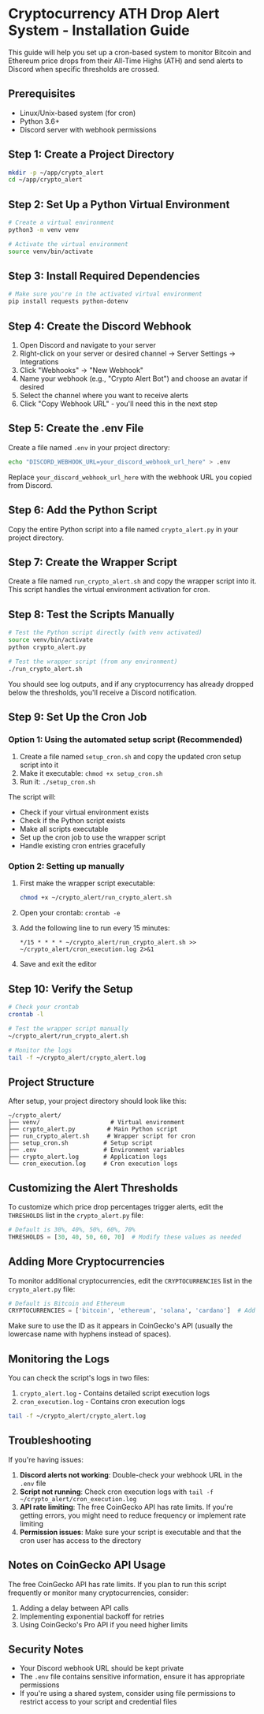 # Cryptocurrency ATH Drop Alert System - Installation Guide

This guide will help you set up a cron-based system to monitor Bitcoin and Ethereum price drops from their All-Time Highs (ATH) and send alerts to Discord when specific thresholds are crossed.

## Prerequisites

- Linux/Unix-based system (for cron)
- Python 3.6+
- Discord server with webhook permissions

## Step 1: Create a Project Directory

```bash
mkdir -p ~/app/crypto_alert
cd ~/app/crypto_alert
```

## Step 2: Set Up a Python Virtual Environment

```bash
# Create a virtual environment
python3 -m venv venv

# Activate the virtual environment
source venv/bin/activate
```

## Step 3: Install Required Dependencies

```bash
# Make sure you're in the activated virtual environment
pip install requests python-dotenv
```

## Step 4: Create the Discord Webhook

1. Open Discord and navigate to your server
2. Right-click on your server or desired channel → Server Settings → Integrations
3. Click "Webhooks" → "New Webhook"
4. Name your webhook (e.g., "Crypto Alert Bot") and choose an avatar if desired
5. Select the channel where you want to receive alerts
6. Click "Copy Webhook URL" - you'll need this in the next step

## Step 5: Create the .env File

Create a file named `.env` in your project directory:

```bash
echo "DISCORD_WEBHOOK_URL=your_discord_webhook_url_here" > .env
```

Replace `your_discord_webhook_url_here` with the webhook URL you copied from Discord.

## Step 6: Add the Python Script

Copy the entire Python script into a file named `crypto_alert.py` in your project directory.

## Step 7: Create the Wrapper Script

Create a file named `run_crypto_alert.sh` and copy the wrapper script into it. This script handles the virtual environment activation for cron.

## Step 8: Test the Scripts Manually

```bash
# Test the Python script directly (with venv activated)
source venv/bin/activate
python crypto_alert.py

# Test the wrapper script (from any environment)
./run_crypto_alert.sh
```

You should see log outputs, and if any cryptocurrency has already dropped below the thresholds, you'll receive a Discord notification.

## Step 9: Set Up the Cron Job

### Option 1: Using the automated setup script (Recommended)

1. Create a file named `setup_cron.sh` and copy the updated cron setup script into it
2. Make it executable: `chmod +x setup_cron.sh`
3. Run it: `./setup_cron.sh`

The script will:
- Check if your virtual environment exists
- Check if the Python script exists
- Make all scripts executable
- Set up the cron job to use the wrapper script
- Handle existing cron entries gracefully

### Option 2: Setting up manually

1. First make the wrapper script executable:
   ```bash
   chmod +x ~/crypto_alert/run_crypto_alert.sh
   ```

2. Open your crontab: `crontab -e`

3. Add the following line to run every 15 minutes:
   ```
   */15 * * * * ~/crypto_alert/run_crypto_alert.sh >> ~/crypto_alert/cron_execution.log 2>&1
   ```

4. Save and exit the editor

## Step 10: Verify the Setup

```bash
# Check your crontab
crontab -l

# Test the wrapper script manually
~/crypto_alert/run_crypto_alert.sh

# Monitor the logs
tail -f ~/crypto_alert/crypto_alert.log
```

## Project Structure

After setup, your project directory should look like this:

```
~/crypto_alert/
├── venv/                    # Virtual environment
├── crypto_alert.py         # Main Python script
├── run_crypto_alert.sh     # Wrapper script for cron
├── setup_cron.sh          # Setup script
├── .env                   # Environment variables
├── crypto_alert.log       # Application logs
└── cron_execution.log     # Cron execution logs
```

## Customizing the Alert Thresholds

To customize which price drop percentages trigger alerts, edit the `THRESHOLDS` list in the `crypto_alert.py` file:

```python
# Default is 30%, 40%, 50%, 60%, 70%
THRESHOLDS = [30, 40, 50, 60, 70]  # Modify these values as needed
```

## Adding More Cryptocurrencies

To monitor additional cryptocurrencies, edit the `CRYPTOCURRENCIES` list in the `crypto_alert.py` file:

```python
# Default is Bitcoin and Ethereum
CRYPTOCURRENCIES = ['bitcoin', 'ethereum', 'solana', 'cardano']  # Add more as needed
```

Make sure to use the ID as it appears in CoinGecko's API (usually the lowercase name with hyphens instead of spaces).

## Monitoring the Logs

You can check the script's logs in two files:

1. `crypto_alert.log` - Contains detailed script execution logs
2. `cron_execution.log` - Contains cron execution logs

```bash
tail -f ~/crypto_alert/crypto_alert.log
```

## Troubleshooting

If you're having issues:

1. **Discord alerts not working**: Double-check your webhook URL in the `.env` file
2. **Script not running**: Check cron execution logs with `tail -f ~/crypto_alert/cron_execution.log`
3. **API rate limiting**: The free CoinGecko API has rate limits. If you're getting errors, you might need to reduce frequency or implement rate limiting
4. **Permission issues**: Make sure your script is executable and that the cron user has access to the directory

## Notes on CoinGecko API Usage

The free CoinGecko API has rate limits. If you plan to run this script frequently or monitor many cryptocurrencies, consider:

1. Adding a delay between API calls
2. Implementing exponential backoff for retries
3. Using CoinGecko's Pro API if you need higher limits

## Security Notes

- Your Discord webhook URL should be kept private
- The `.env` file contains sensitive information, ensure it has appropriate permissions
- If you're using a shared system, consider using file permissions to restrict access to your script and credential files
